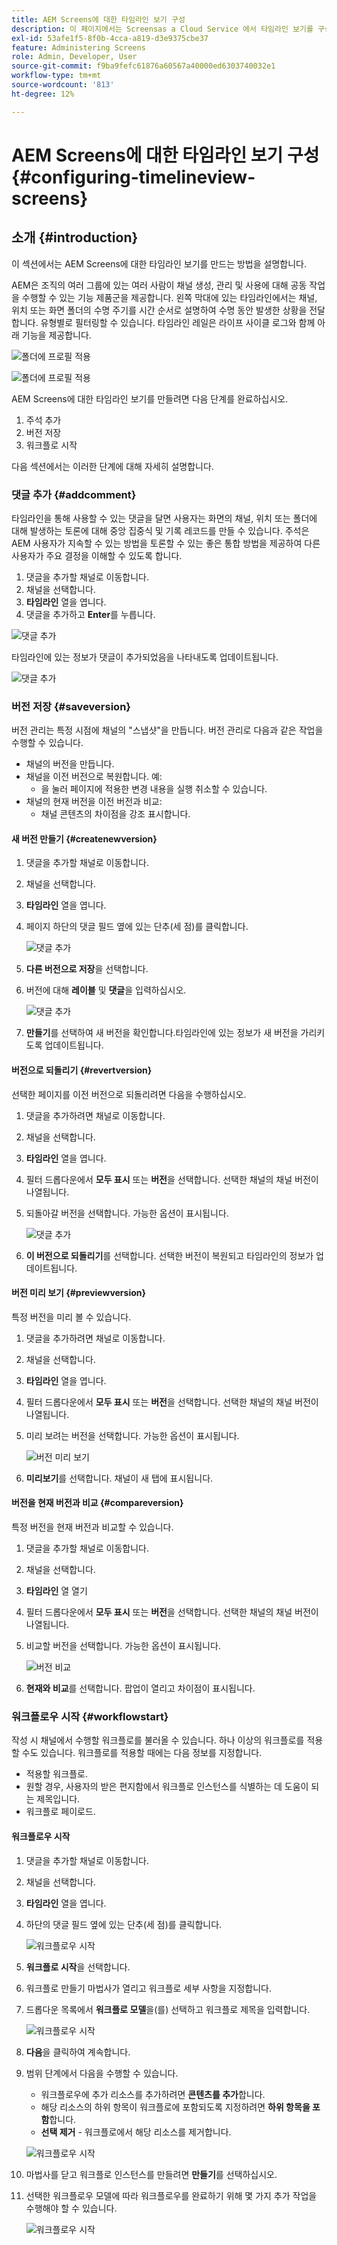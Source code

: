 ```yaml
---
title: AEM Screens에 대한 타임라인 보기 구성
description: 이 페이지에서는 Screensas a Cloud Service 에서 타임라인 보기를 구성하는 방법을 설명합니다.
exl-id: 53afe1f5-8f0b-4cca-a819-d3e9375cbe37
feature: Administering Screens
role: Admin, Developer, User
source-git-commit: f9ba9fefc61876a60567a40000ed6303740032e1
workflow-type: tm+mt
source-wordcount: '813'
ht-degree: 12%

---
```


# AEM Screens에 대한 타임라인 보기 구성 {#configuring-timelineview-screens}

## 소개 {#introduction}

이 섹션에서는 AEM Screens에 대한 타임라인 보기를 만드는 방법을 설명합니다.

AEM은 조직의 여러 그룹에 있는 여러 사람이 채널 생성, 관리 및 사용에 대해 공동 작업을 수행할 수 있는 기능 제품군을 제공합니다.
왼쪽 막대에 있는 타임라인에서는 채널, 위치 또는 화면 폴더의 수명 주기를 시간 순서로 설명하여 수명 동안 발생한 상황을 전달합니다. 유형별로 필터링할 수 있습니다.
타임라인 레일은 라이프 사이클 로그와 함께 아래 기능을 제공합니다.

![폴더에 프로필 적용](/help/screens-cloud/assets/configure/Screens-timeline1.jpg)

![폴더에 프로필 적용](/help/screens-cloud/assets/configure/screens-timeline2.jpg)

AEM Screens에 대한 타임라인 보기를 만들려면 다음 단계를 완료하십시오.

1. 주석 추가
1. 버전 저장
1. 워크플로 시작

다음 섹션에서는 이러한 단계에 대해 자세히 설명합니다.

### 댓글 추가 {#addcomment}

타임라인을 통해 사용할 수 있는 댓글을 달면 사용자는 화면의 채널, 위치 또는 폴더에 대해 발생하는 토론에 대해 중앙 집중식 및 기록 레코드를 만들 수 있습니다.
주석은 AEM 사용자가 지속할 수 있는 방법을 토론할 수 있는 좋은 통합 방법을 제공하여 다른 사용자가 주요 결정을 이해할 수 있도록 합니다.

1. 댓글을 추가할 채널로 이동합니다.
1. 채널을 선택합니다.
1. **타임라인** 열을 엽니다.
1. 댓글을 추가하고 **Enter**&#x200B;를 누릅니다.

![댓글 추가](/help/screens-cloud/assets/configure/screen-timeline3.jpg)

타임라인에 있는 정보가 댓글이 추가되었음을 나타내도록 업데이트됩니다.

![댓글 추가](/help/screens-cloud/assets/configure/screens-timeline4.jpg)

### 버전 저장 {#saveversion}

버전 관리는 특정 시점에 채널의 &quot;스냅샷&quot;을 만듭니다. 버전 관리로 다음과 같은 작업을 수행할 수 있습니다.
* 채널의 버전을 만듭니다.
* 채널을 이전 버전으로 복원합니다. 예:
   * 을 눌러 페이지에 적용한 변경 내용을 실행 취소할 수 있습니다.
* 채널의 현재 버전을 이전 버전과 비교:
   * 채널 콘텐츠의 차이점을 강조 표시합니다.


#### 새 버전 만들기 {#createnewversion}

1. 댓글을 추가할 채널로 이동합니다.
1. 채널을 선택합니다.
1. **타임라인** 열을 엽니다.
1. 페이지 하단의 댓글 필드 옆에 있는 단추(세 점)를 클릭합니다.

   ![댓글 추가](/help/screens-cloud/assets/configure/screens-timeline5.jpg)

1. **다른 버전으로 저장**&#x200B;을 선택합니다.
1. 버전에 대해 **레이블** 및 **댓글**&#x200B;을 입력하십시오.

   ![댓글 추가](/help/screens-cloud/assets/configure/screens-timeline6.jpg)

1. **만들기**&#x200B;를 선택하여 새 버전을 확인합니다.타임라인에 있는 정보가 새 버전을 가리키도록 업데이트됩니다.

#### 버전으로 되돌리기 {#revertversion}

선택한 페이지를 이전 버전으로 되돌리려면 다음을 수행하십시오.

1. 댓글을 추가하려면 채널로 이동합니다.
1. 채널을 선택합니다.
1. **타임라인** 열을 엽니다.
1. 필터 드롭다운에서 **모두 표시** 또는 **버전**&#x200B;을 선택합니다. 선택한 채널의 채널 버전이 나열됩니다.
1. 되돌아갈 버전을 선택합니다. 가능한 옵션이 표시됩니다.

   ![댓글 추가](/help/screens-cloud/assets/configure/screens-timeline7.jpg)

1. **이 버전으로 되돌리기**&#x200B;를 선택합니다. 선택한 버전이 복원되고 타임라인의 정보가 업데이트됩니다.

#### 버전 미리 보기 {#previewversion}

특정 버전을 미리 볼 수 있습니다.

1. 댓글을 추가하려면 채널로 이동합니다.
1. 채널을 선택합니다.
1. **타임라인** 열을 엽니다.
1. 필터 드롭다운에서 **모두 표시** 또는 **버전**&#x200B;을 선택합니다. 선택한 채널의 채널 버전이 나열됩니다.
1. 미리 보려는 버전을 선택합니다. 가능한 옵션이 표시됩니다.

   ![버전 미리 보기](/help/screens-cloud/assets/configure/screens-timeline8.jpg)

1. **미리보기**&#x200B;를 선택합니다. 채널이 새 탭에 표시됩니다.

#### 버전을 현재 버전과 비교 {#compareversion}

특정 버전을 현재 버전과 비교할 수 있습니다.

1. 댓글을 추가할 채널로 이동합니다.
1. 채널을 선택합니다.
1. **타임라인** 열 열기
1. 필터 드롭다운에서 **모두 표시** 또는 **버전**&#x200B;을 선택합니다. 선택한 채널의 채널 버전이 나열됩니다.
1. 비교할 버전을 선택합니다. 가능한 옵션이 표시됩니다.

   ![버전 비교](/help/screens-cloud/assets/configure/screens-timeline9.jpg)

1. **현재와 비교**&#x200B;를 선택합니다. 팝업이 열리고 차이점이 표시됩니다.

### 워크플로우 시작 {#workflowstart}

작성 시 채널에서 수행할 워크플로를 불러올 수 있습니다. 하나 이상의 워크플로를 적용할 수도 있습니다.
워크플로를 적용할 때에는 다음 정보를 지정합니다.

* 적용할 워크플로.
* 원할 경우, 사용자의 받은 편지함에서 워크플로 인스턴스를 식별하는 데 도움이 되는 제목입니다.
* 워크플로 페이로드.

#### 워크플로우 시작

1. 댓글을 추가할 채널로 이동합니다.
1. 채널을 선택합니다.
1. **타임라인** 열을 엽니다.
1. 하단의 댓글 필드 옆에 있는 단추(세 점)를 클릭합니다.

   ![워크플로우 시작](/help/screens-cloud/assets/configure/screens-timeline10.jpg)

1. **워크플로 시작**&#x200B;을 선택합니다.
1. 워크플로 만들기 마법사가 열리고 워크플로 세부 사항을 지정합니다.
1. 드롭다운 목록에서 **워크플로 모델**&#x200B;을(를) 선택하고 워크플로 제목을 입력합니다.

   ![워크플로우 시작](/help/screens-cloud/assets/configure/screens-timeline11.jpg)

1. **다음**&#x200B;을 클릭하여 계속합니다.
1. 범위 단계에서 다음을 수행할 수 있습니다.
   * 워크플로우에 추가 리소스를 추가하려면 **콘텐츠를 추가**&#x200B;합니다.
   * 해당 리소스의 하위 항목이 워크플로에 포함되도록 지정하려면 **하위 항목을 포함**&#x200B;합니다.
   * **선택 제거** - 워크플로에서 해당 리소스를 제거합니다.

   ![워크플로우 시작](/help/screens-cloud/assets/configure/screens-timeline12.jpg)

1. 마법사를 닫고 워크플로 인스턴스를 만들려면 **만들기**&#x200B;를 선택하십시오.
1. 선택한 워크플로우 모델에 따라 워크플로우를 완료하기 위해 몇 가지 추가 작업을 수행해야 할 수 있습니다.

   ![워크플로우 시작](/help/screens-cloud/assets/configure/screens-timeline13.jpg)
